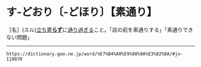 # す‐どおり〔‐どほり〕【素通り】

［名］(スル)[立ち寄**らず**](たちよる（立ち寄る）)に[通り過ぎる](とおりすぎる（通り過ぎる）)こと。「店の前を素通りする」「素通りできない問題」

---
`https://dictionary.goo.ne.jp/word/%E7%B4%A0%E9%80%9A%E3%82%8A/#jn-119070`